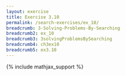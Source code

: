 ```yaml
---
layout: exercise
title: Exercise 3.10
permalink: /search-exercises/ex_10/
breadcrumb: 3-Solving-Problems-By-Searching
breadcrumb2: ex_10
breadcrumb3: 3solvingProblemsBySearching
breadcrumb4: ch3ex10
breadcrumb5: ex3.10
---
```


{% include mathjax_support %}

